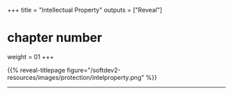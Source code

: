 +++
title = "Intellectual Property"
outputs = ["Reveal"]
# chapter number
weight = 01
+++

{{% reveal-titlepage figure="/softdev2-resources/images/protection/intelproperty.png" %}}

---

